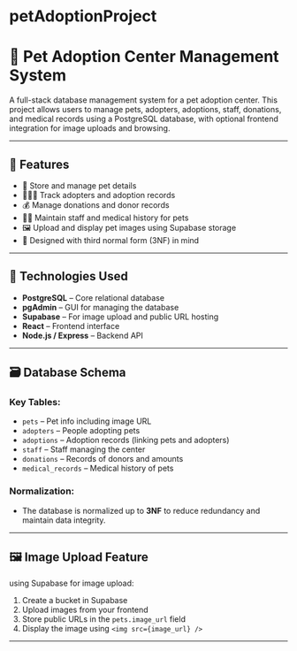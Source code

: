 # petAdoptionProject
# 🐾 Pet Adoption Center Management System

A full-stack database management system for a pet adoption center. This project allows users to manage pets, adopters, adoptions, staff, donations, and medical records using a PostgreSQL database, with optional frontend integration for image uploads and browsing.

---

## 📌 Features

- 🐶 Store and manage pet details 
- 👨‍👩‍👧 Track adopters and adoption records
- 💰 Manage donations and donor records
- 👨‍⚕️ Maintain staff and medical history for pets
- 🖼️ Upload and display pet images using Supabase storage 
- 🧾 Designed with third normal form (3NF) in mind

---

## 🧰 Technologies Used

- **PostgreSQL** – Core relational database
- **pgAdmin** – GUI for managing the database
- **Supabase** – For image upload and public URL hosting 
- **React** – Frontend interface 
- **Node.js / Express** – Backend API 

---

## 🗃️ Database Schema

### Key Tables:
- `pets` – Pet info including image URL
- `adopters` – People adopting pets
- `adoptions` – Adoption records (linking pets and adopters)
- `staff` – Staff managing the center
- `donations` – Records of donors and amounts
- `medical_records` – Medical history of pets

### Normalization:
- The database is normalized up to **3NF** to reduce redundancy and maintain data integrity.

---

## 🖼️ Image Upload Feature 

 using Supabase for image upload:

1. Create a bucket in Supabase
2. Upload images from your frontend
3. Store public URLs in the `pets.image_url` field
4. Display the image using `<img src={image_url} />`

---


